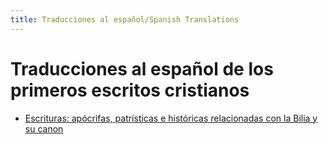 ```yaml
---
title: Traducciones al español/Spanish Translations
---
```


# Traducciones al español de los primeros escritos cristianos

* [Escrituras: apócrifas, patrísticas e históricas relacionadas con la Bilia y su canon](http://escrituras.tripod.com/) 

